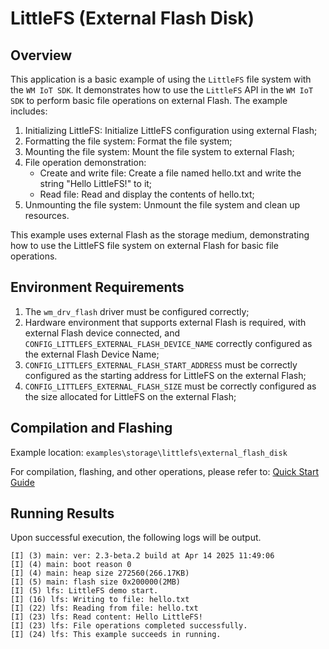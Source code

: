 # LittleFS (External Flash Disk)

## Overview

This application is a basic example of using the `LittleFS` file system with the `WM IoT SDK`. It demonstrates how to use the `LittleFS` API in the `WM IoT SDK` to perform basic file operations on external Flash. The example includes:

1. Initializing LittleFS: Initialize LittleFS configuration using external Flash;
2. Formatting the file system: Format the file system;
3. Mounting the file system: Mount the file system to external Flash;
4. File operation demonstration:
   - Create and write file: Create a file named hello.txt and write the string "Hello LittleFS!" to it;
   - Read file: Read and display the contents of hello.txt;
5. Unmounting the file system: Unmount the file system and clean up resources.

This example uses external Flash as the storage medium, demonstrating how to use the LittleFS file system on external Flash for basic file operations.

## Environment Requirements

1. The `wm_drv_flash` driver must be configured correctly;
2. Hardware environment that supports external Flash is required, with external Flash device connected, and `CONFIG_LITTLEFS_EXTERNAL_FLASH_DEVICE_NAME` correctly configured as the external Flash Device Name;
3. `CONFIG_LITTLEFS_EXTERNAL_FLASH_START_ADDRESS` must be correctly configured as the starting address for LittleFS on the external Flash;
4. `CONFIG_LITTLEFS_EXTERNAL_FLASH_SIZE` must be correctly configured as the size allocated for LittleFS on the external Flash;

## Compilation and Flashing

Example location: `examples\storage\littlefs\external_flash_disk`

For compilation, flashing, and other operations, please refer to: [Quick Start Guide](https://doc.winnermicro.net/w800/en/latest/get_started/index.html)

## Running Results

Upon successful execution, the following logs will be output.

```
[I] (3) main: ver: 2.3-beta.2 build at Apr 14 2025 11:49:06
[I] (4) main: boot reason 0
[I] (4) main: heap size 272560(266.17KB)
[I] (5) main: flash size 0x200000(2MB)
[I] (5) lfs: LittleFS demo start.     
[I] (16) lfs: Writing to file: hello.txt
[I] (22) lfs: Reading from file: hello.txt
[I] (23) lfs: Read content: Hello LittleFS!
[I] (23) lfs: File operations completed successfully.
[I] (24) lfs: This example succeeds in running.
```
